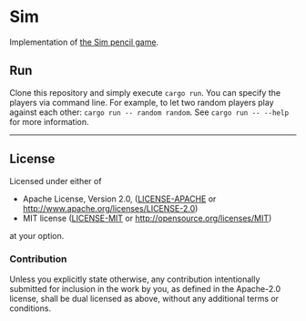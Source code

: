 Sim
===

Implementation of [the Sim pencil
game](https://en.wikipedia.org/wiki/Sim_(pencil_game)).

## Run

Clone this repository and simply execute `cargo run`. You can specify the
players via command line. For example, to let two random players play against
each other: `cargo run -- random random`. See `cargo run -- --help` for more
information.

---

## License

Licensed under either of

 * Apache License, Version 2.0, ([LICENSE-APACHE](LICENSE-APACHE) or http://www.apache.org/licenses/LICENSE-2.0)
 * MIT license ([LICENSE-MIT](LICENSE-MIT) or http://opensource.org/licenses/MIT)

at your option.

### Contribution

Unless you explicitly state otherwise, any contribution intentionally submitted
for inclusion in the work by you, as defined in the Apache-2.0 license, shall
be dual licensed as above, without any additional terms or conditions.
